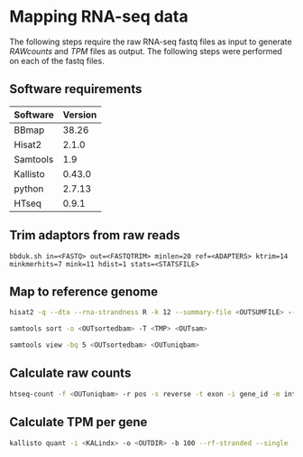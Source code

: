 # Mapping RNA-seq data

The following steps require the raw RNA-seq fastq files as input to generate _RAWcounts_ and _TPM_
files as output.
The following steps were performed on each of the fastq files.

## Software requirements

|Software|Version|
| --- | --- |
|BBmap|38.26|
|Hisat2|2.1.0|
|Samtools|1.9|
|Kallisto|0.43.0|
|python|2.7.13|
|HTseq|0.9.1|

## Trim adaptors from raw reads

```
bbduk.sh in=<FASTQ> out=<FASTQTRIM> minlen=20 ref=<ADAPTERS> ktrim=14 minkmerhits=7 mink=11 hdist=1 stats=<STATSFILE>
```

## Map to reference genome

```bash
hisat2 -q --dta --rna-strandness R -k 12 --summary-file <OUTSUMFILE> --met-file <METFILE> --no-unal -x <INDEX> -U <FASTQTRIM> -S <OUTsam>

samtools sort -o <OUTsortedbam> -T <TMP> <OUTsam>

samtools view -bq 5 <OUTsortedbam> <OUTuniqbam>
```

## Calculate raw counts

```bash
htseq-count -f <OUTuniqbam> -r pos -s reverse -t exon -i gene_id -m intersection-nonempty $bam <GRCz11GTF> > <RAWcounts>
```

## Calculate TPM per gene

```bash
kallisto quant -i <KALindx> -o <OUTDIR> -b 100 --rf-stranded --single -l 290 -s 20 <FASTQTRIM>
```
